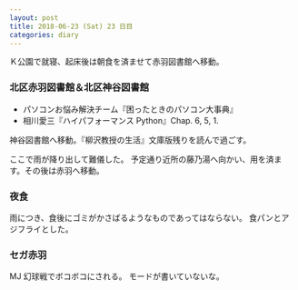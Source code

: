```yaml
---
layout: post
title: 2018-06-23 (Sat) 23 日目
categories: diary
---
```


Ｋ公園で就寝、起床後は朝食を済ませて赤羽図書館へ移動。

### 北区赤羽図書館＆北区神谷図書館

* パソコンお悩み解決チーム『困ったときのパソコン大事典』
* 相川愛三『ハイパフォーマンス Python』Chap. 6, 5, 1.

神谷図書館へ移動。『柳沢教授の生活』文庫版残りを読んで過ごす。

ここで雨が降り出して難儀した。
予定通り近所の藤乃湯へ向かい、用を済ます。その後は赤羽へ移動。

### 夜食

雨につき、食後にゴミがかさばるようなものであってはならない。
食パンとアジフライとした。

### セガ赤羽

MJ 幻球戦でボコボコにされる。
モードが書いていないな。

